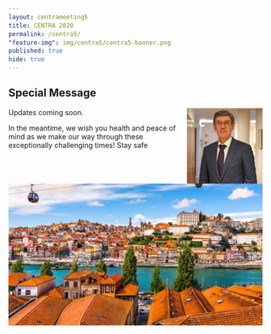 ```yaml
---
layout: centrameeting5
title: CENTRA 2020
permalink: /centra5/
"feature-img": img/centra5/centra5-banner.png
published: true
hide: true
---
```


## Special Message

<p>
<img src="/img/centra5/centra5-president-inesctec.jpg" style="width:150px;" align="right"/>
</p>

Updates coming soon.

In the meantime, we wish you health and peace of mind as we make our way through these exceptionally challenging times! Stay safe


<img src="/img/centra5/centra5-porto1.jpg" style="width:1050px">

